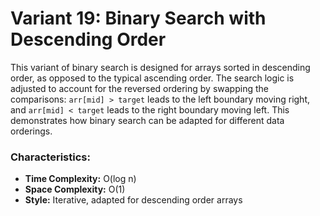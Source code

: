 # Variant 19: Binary Search with Descending Order

This variant of binary search is designed for arrays sorted in descending order, as opposed to the typical ascending order. The search logic is adjusted to account for the reversed ordering by swapping the comparisons: `arr[mid] > target` leads to the left boundary moving right, and `arr[mid] < target` leads to the right boundary moving left. This demonstrates how binary search can be adapted for different data orderings.

### Characteristics:
- **Time Complexity:** O(log n)
- **Space Complexity:** O(1)
- **Style:** Iterative, adapted for descending order arrays
